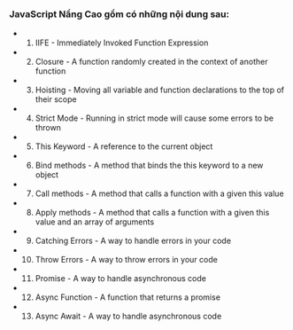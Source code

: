 ### JavaScript Nầng Cao gồm có những nội dung sau:

- 1.  IIFE - Immediately Invoked Function Expression
- 2.  Closure - A function randomly created in the context of another function
- 3.  Hoisting - Moving all variable and function declarations to the top of their scope
- 4.  Strict Mode - Running in strict mode will cause some errors to be thrown
- 5.  This Keyword - A reference to the current object
- 6.  Bind methods - A method that binds the this keyword to a new object
- 7.  Call methods - A method that calls a function with a given this value
- 8.  Apply methods - A method that calls a function with a given this value and an array of arguments
- 9.  Catching Errors - A way to handle errors in your code
- 10. Throw Errors - A way to throw errors in your code
- 11. Promise - A way to handle asynchronous code
- 12. Async Function - A function that returns a promise
- 13. Async Await - A way to handle asynchronous code
